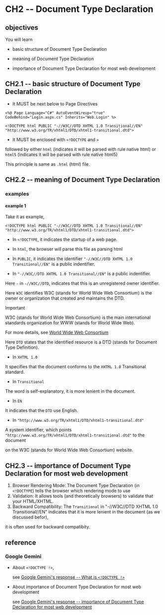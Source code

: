# CH2 -- Document Type Declaration
## objectives
You will learn

+ basic structure of Document Type Declaration

+ meaning of Document Type Declaration

+ importance of Document Type Declaration for most web development

## CH2.1 -- basic structure of Document Type Declaration
+ It MUST be next below to Page Directives

```
<%@ Page Language="C#" AutoEventWireup="true" CodeBehind="Login.aspx.cs" Inherits="Web.Login" %>

<!DOCTYPE html PUBLIC "-//W3C//DTD XHTML 1.0 Transitional//EN" "http://www.w3.org/TR/xhtml1/DTD/xhtml1-transitional.dtd">
```

+ It MUST be enclosed with `<!DOCTYPE` and `>`

followed by either `html` (indicates it will be parsed with rule native html) or `html5` (indicates it will be parsed with rule native html5)

This principle is same as `.html` (html) file.

## CH2.2 -- meaning of Document Type Declaration
### examples
#### example 1
Take it as example,

```
<!DOCTYPE html PUBLIC "-//W3C//DTD XHTML 1.0 Transitional//EN" "http://www.w3.org/TR/xhtml1/DTD/xhtml1-transitional.dtd">
```

+ In `<!DOCTYPE`, it indicates the startup of a web page.

+ In `html`, the browser will parse this file as parsing html

+ In `PUBLIC`, it indicates the identifier `"-//W3C//DTD XHTML 1.0 Transitional//EN"` is a public indentifier.

+ In `"-//W3C//DTD XHTML 1.0 Transitional//EN"` is a public indentifier.

Here `-` in `-//W3C//DTD`, indicates that this is an unregistered owner identifier.

Here `W3C` identifies W3C (stands for World Wide Web Consortium) is the owner or organization that created and maintains the DTD.

> [!IMPORTANT]
> W3C (stands for World Wide Web Consortium) is the main international standards organization for WWW (stands for World Wide Web).
>
> For more details, see [World Wide Web Consortium](https://en.wikipedia.org/wiki/World_Wide_Web_Consortium)

Here `DTD` states that the identified resource is a DTD (stands for Document Type Definition).

+ In `XHTML 1.0`

It specifies that the document conforms to the `XHTML 1.0` Transitional standard.

+ In `Transitional`

The word is self-explanatory, it is more lenient in the document.

+ In `EN`

It indicates that the `DTD` use English.

+ In `"http://www.w3.org/TR/xhtml1/DTD/xhtml1-transitional.dtd"`

A system identifier, which points `"http://www.w3.org/TR/xhtml1/DTD/xhtml1-transitional.dtd"` to the document

on the W3C (stands for World Wide Web Consortium) website.

## CH2.3 -- importance of Document Type Declaration for most web development
1. Browser Rendering Mode: The Document Type Declaration (in `<!DOCTYPE`)  tells the browser which rendering mode to use
2. Validation: It allows tools (and theoretically browsers) to validate that your HTML/XHTML.
3. Backward Compatibility: The `Transitional` in "-//W3C//DTD XHTML 1.0 Transitional//EN" indicates that it is more lenient in the document (as we discussed befor),

it is often used for backward compatibity.

## reference
### Google Gemini
+ About `<!DOCTYPE !>`,

    see [Google Gemini's response -- What is `<!DOCTYPE !>`](https://g.co/gemini/share/b90af93ad1c5)

+ About importance of Document Type Declaration for most web development

    see [Google Gemini's response -- importance of Document Type Declaration for most web development](https://g.co/gemini/share/b90af93ad1c5)
